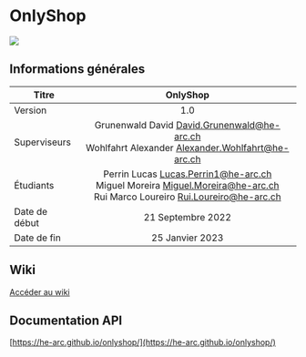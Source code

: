 # OnlyShop

![](https://i.imgur.com/82Byzmz.png)

## Informations générales

| Titre        | OnlyShop|
| ------------- |:-------------:|
| Version      | 1.0 |
| Superviseurs      | Grunenwald David David.Grunenwald@he-arc.ch<br /> Wohlfahrt Alexander Alexander.Wohlfahrt@he-arc.ch |
| Étudiants | Perrin Lucas Lucas.Perrin1@he-arc.ch <br /> Miguel Moreira Miguel.Moreira@he-arc.ch<br /> Rui Marco Loureiro Rui.Loureiro@he-arc.ch |
| Date de début | 21 Septembre 2022 |
| Date de fin | 25 Janvier 2023 |

## Wiki

[Accéder au wiki](https://github.com/HE-Arc/onlyshop/wiki)

## Documentation API
[https://he-arc.github.io/onlyshop/](https://he-arc.github.io/onlyshop/)
